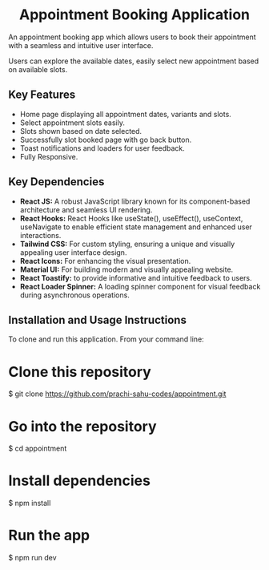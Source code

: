 <h1 align="center">Appointment Booking Application</h1>
An appointment booking app which allows users to book their appointment with a seamless and intuitive user interface.

Users can explore the available dates, easily select new appointment based on available slots.

## Key Features
- Home page displaying all appointment dates, variants and slots.
- Select appointment slots easily.
- Slots shown based on date selected.
- Successfully slot booked page with go back button.
- Toast notifications and loaders for user feedback.
- Fully Responsive.

## Key Dependencies
- **React JS:** A robust JavaScript library known for its component-based architecture and seamless UI rendering.
- **React Hooks:** React Hooks like useState(), useEffect(), useContext, useNavigate to enable efficient state management and enhanced user interactions.
- **Tailwind CSS:** For custom styling, ensuring a unique and visually appealing user interface design.
- **React Icons:** For enhancing the visual presentation.
- **Material UI:** For building modern and visually appealing website.
- **React Toastify:** to provide informative and intuitive feedback to users.
- **React Loader Spinner:** A loading spinner component for visual feedback during asynchronous operations.

## Installation and Usage Instructions
To clone and run this application. From your command line:

# Clone this repository
$ git clone https://github.com/prachi-sahu-codes/appointment.git

# Go into the repository
$ cd appointment

# Install dependencies
$ npm install

# Run the app
$ npm run dev
